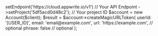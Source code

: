 <?php

use Appwrite\Client;
use Appwrite\Services\Account;

$client = (new Client())
    ->setEndpoint('https://cloud.appwrite.io/v1') // Your API Endpoint
    ->setProject('5df5acd0d48c2'); // Your project ID

$account = new Account($client);

$result = $account->createMagicURLToken(
    userId: '[USER_ID]',
    email: 'email@example.com',
    url: 'https://example.com', // optional
    phrase: false // optional
);
